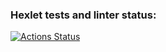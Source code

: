 ### Hexlet tests and linter status:
[![Actions Status](https://github.com/SGneev/java-project-lvl1/workflows/hexlet-check/badge.svg)](https://github.com/SGneev/java-project-lvl1/actions)
